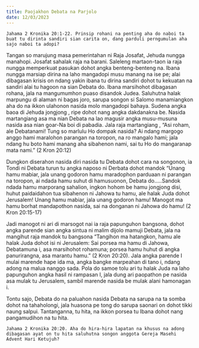 ```yaml
---
title: Paojakhon Debata na Parjolo
date: 12/03/2023
---
```


`Jahama 2 Kronika 20:1-22. Prinsip rohani na penting aha do naboi ta buat tu dirinta sandiri sian carita on, dang parduli perngumulan aha sajo naboi ta adopi?`

Tangan so marujung masa pemerintahan ni Raja Josafat, Jehuda nungga manahopi. Josafat sahalak raja na barani. Saleleng martaon-taon ia raja nungga memperkuat pasukan dohot angka benteng-benteng na. Ibana nungga marsiap dirina na laho mangadopi musu manang na ise pe; alai dibagasan krisis on ndang yakin ibana tu dirina sandiri dohot tu kekuatan na sandiri alai tu hagoon na sian Debata do. Ibana marsihohot dibagasan rohana, jala na mangumumhon puaso disandok Judea. Saluhutna halak marpungu di alaman ni bagas joro, sarupa songon si Salomo manamiangkon aha do na ikkon ulahonon nasida molo mangadopi bahaya. Sudena angka baoa di Jehuda jongjong , ripe dohot nang angka dakdanakna be. Nasida martangiang asa ma nian Debata na lao magusir angka musu-musuna nasida asa nian goar-Na boi di pabadia. Jala raja martangiang , “Asi roham, ale Debatanami! Tung so marlulu Ho dompak nasida? Ai ndang margogo anggo hami maralohon parangan na toropon, na ro mangalo hami; jala ndang hu boto hami manang aha sibahenon nami, sai tu Ho do mangaranap mata nami.” (2 Kron 20:12)

Dungkon diserahon nasida diri nasida tu Debata dohot cara na songonon, ia Tondi ni Debata turun tu angka naposo ni Derbata dohot mandok “Unang hamu mabiar, jala unang godoron hamu maradophon parduaan ni parangan na toropon, ai ndada hamu suhut di hamusuonon, Debata do…..Sandok ndada hamu marporang sahalion, ingkon hohom be hamu jongjong disi, huhut paidaidahon tua sibahenon ni Jahowa tu hamu, ale halak Juda dohot Jerusalem! Unang hamu mabiar, jala unang godoron hamu! Manogot ma hamu borhat mandapothon nasida, sai na donganan ni Jahowa do hamu! (2 Kron 20:15-17)

Jadi manogot ni ari di marsogot nai ia raja papunguhon bangsona, dohot angka parende sian angka sintua ni malim dijolo mamuji Debata, jala na mangihut raja mandok tu bangsona “Tangihon ma hatangkon, hamu ale halak Juda dohot isi ni Jerusalem: Sai porsea ma hamu di Jahowa, Debatamuna i, asa marsihohot rohamuna; porsea hamu huhut di angka panurirangna, asa marantu hamu.” (2 Kron 20:20). Jala angka parende I mulai marende hape ida ma, angka bangke marpeahan di tano i, ndang adong na malua nanggo sada. Pola do samoe tolu ari tu halak Juda na laho papunguhon angka hasil ni rampasan I, jala dung ari paopathon pe nasida asa mulak tu Jerusalem, sambil marende nasida be mulak alani hamonagan i.

Tontu sajo, Debata do na paluahon nasida Debata na sarupa na ta somba dohot na tahaholongi, jala huasona pe tong do sarupa saonari on dohot tikki naung salpui. Tantanganna, tu hita, na ikkon porsea tu Ibana dohot nang pangamudihon na tu hita.

`Jahama 2 Kronika 20:20. Aha do hira-hira lapatan na khusus na adong dibagasan ayat on tu hita saluhutna songon anggota Gereja Masehi Advent Hari Ketujuh?`